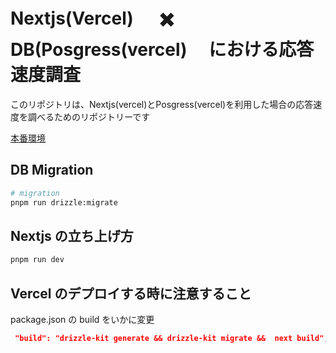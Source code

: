 # Nextjs(Vercel) 　 ✖️ DB(Posgress(vercel) 　における応答速度調査

このリポジトリは、Nextjs(vercel)とPosgress(vercel)を利用した場合の応答速度を調べるためのリポジトリーです


[本番環境](https://nextjs-versle-deploy-db-response-speed-test.vercel.app/)


## DB Migration

```bash
# migration
pnpm run drizzle:migrate
```

## Nextjs の立ち上げ方

```bash
pnpm run dev
```

## Vercel のデプロイする時に注意すること

package.json の build をいかに変更

```json
 "build": "drizzle-kit generate && drizzle-kit migrate &&  next build",
```


